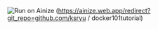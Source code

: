 ![Run on Ainize](https://ainize.ai/static/images/run_on_ainize_button.svg)
(https://ainize.web.app/redirect?git_repo=github.com/ksryu / docker101tutorial)
